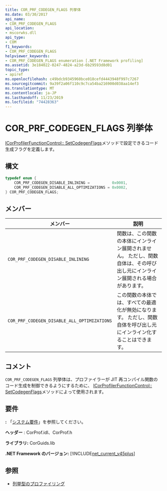 ```yaml
---
title: COR_PRF_CODEGEN_FLAGS 列挙体
ms.date: 03/30/2017
api_name:
- COR_PRF_CODEGEN_FLAGS
api_location:
- mscorwks.dll
api_type:
- COM
f1_keywords:
- COR_PRF_CODEGEN_FLAGS
helpviewer_keywords:
- COR_PRF_CODEGEN_FLAGS enumeration [.NET Framework profiling]
ms.assetid: 3e184022-0247-4824-a23d-6b29593d8d01
topic_type:
- apiref
ms.openlocfilehash: c49bdcb9345960bce018cefd4443948f997c7267
ms.sourcegitcommit: 9a39f2a06f110c9c7ca54ba216900d038aa14ef3
ms.translationtype: MT
ms.contentlocale: ja-JP
ms.lasthandoff: 11/23/2019
ms.locfileid: "74428363"
---
```

# <a name="cor_prf_codegen_flags-enumeration"></a>COR_PRF_CODEGEN_FLAGS 列挙体
[ICorProfilerFunctionControl:: SetCodegenFlags](../../../../docs/framework/unmanaged-api/profiling/icorprofilerfunctioncontrol-setcodegenflags-method.md)メソッドで設定できるコード生成フラグを定義します。  
  
## <a name="syntax"></a>構文  
  
```cpp  
typedef enum {  
    COR_PRF_CODEGEN_DISABLE_INLINING =          0x0001,  
    COR_PRF_CODEGEN_DISABLE_ALL_OPTIMIZATIONS = 0x0002,  
} COR_PRF_CODEGEN_FLAGS;  
```  
  
## <a name="members"></a>メンバー  
  
|メンバー|説明|  
|------------|-----------------|  
|`COR_PRF_CODEGEN_DISABLE_INLINING`|関数は、この関数の本体にインライン展開されません。 ただし、関数自体は、その呼び出し元にインライン展開される場合があります。|  
|`COR_PRF_CODEGEN_DISABLE_ALL_OPTIMIZATIONS`|この関数の本体では、すべての最適化が無効になります。 ただし、関数自体を呼び出し元にインライン化することはできます。|  
  
## <a name="remarks"></a>コメント  
 `COR_PRF_CODEGEN_FLAGS` 列挙体は、プロファイラーが JIT 再コンパイル関数のコード生成を制御できるようにするために、 [ICorProfilerFunctionControl:: SetCodegenFlags](../../../../docs/framework/unmanaged-api/profiling/icorprofilerfunctioncontrol-setcodegenflags-method.md)メソッドによって使用されます。  
  
## <a name="requirements"></a>要件  
 **:** 「[システム要件](../../../../docs/framework/get-started/system-requirements.md)」を参照してください。  
  
 **ヘッダー** : CorProf.idl、CorProf.h  
  
 **ライブラリ:** CorGuids.lib  
  
 **.NET Framework のバージョン:** [!INCLUDE[net_current_v45plus](../../../../includes/net-current-v45plus-md.md)]  
  
## <a name="see-also"></a>参照

- [列挙型のプロファイリング](../../../../docs/framework/unmanaged-api/profiling/profiling-enumerations.md)
